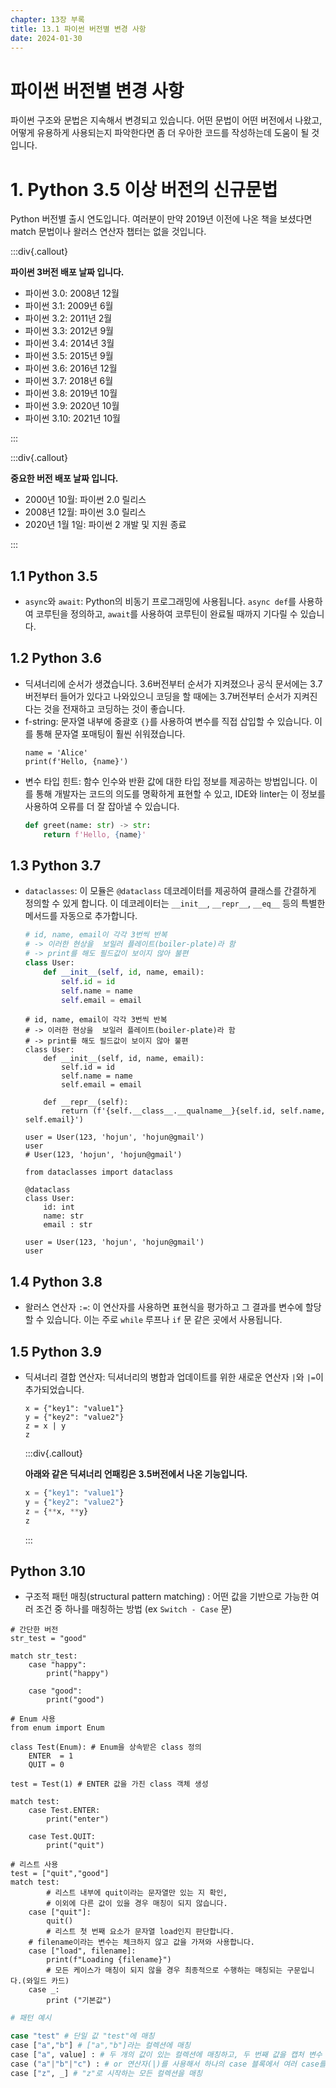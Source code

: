 ```yaml
---
chapter: 13장 부록
title: 13.1 파이썬 버전별 변경 사항
date: 2024-01-30
---
```


# 파이썬 버전별 변경 사항

파이썬 구조와 문법은 지속해서 변경되고 있습니다. 어떤 문법이 어떤 버전에서 나왔고, 어떻게 유용하게 사용되는지 파악한다면 좀 더 우아한 코드를 작성하는데 도움이 될 것입니다.

# 1. Python 3.5 이상 버전의 신규문법

Python 버전별 출시 연도입니다. 여러분이 만약 2019년 이전에 나온 책을 보셨다면 match 문법이나 왈러스 연산자 챕터는 없을 것입니다.

:::div{.callout}

**파이썬 3버전 배포 날짜 입니다.**

- 파이썬 3.0: 2008년 12월
- 파이썬 3.1: 2009년 6월
- 파이썬 3.2: 2011년 2월
- 파이썬 3.3: 2012년 9월
- 파이썬 3.4: 2014년 3월
- 파이썬 3.5: 2015년 9월
- 파이썬 3.6: 2016년 12월
- 파이썬 3.7: 2018년 6월
- 파이썬 3.8: 2019년 10월
- 파이썬 3.9: 2020년 10월
- 파이썬 3.10: 2021년 10월

:::

:::div{.callout}

**중요한 버전 배포 날짜 입니다.**

- 2000년 10월: 파이썬 2.0 릴리스
- 2008년 12월: 파이썬 3.0 릴리스
- 2020년 1월 1일: 파이썬 2 개발 및 지원 종료

:::

## 1.1 **Python 3.5**

- `async`와 `await`: Python의 비동기 프로그래밍에 사용됩니다. `async def`를 사용하여 코루틴을 정의하고, `await`를 사용하여 코루틴이 완료될 때까지 기다릴 수 있습니다.

## 1.2 **Python 3.6**

- 딕셔너리에 순서가 생겼습니다. 3.6버전부터 순서가 지켜졌으나 공식 문서에는 3.7버전부터 들어가 있다고 나와있으니 코딩을 할 때에는 3.7버전부터 순서가 지켜진다는 것을 전재하고 코딩하는 것이 좋습니다.
- f-string: 문자열 내부에 중괄호 `{}`를 사용하여 변수를 직접 삽입할 수 있습니다. 이를 통해 문자열 포매팅이 훨씬 쉬워졌습니다.
  ```python-exec
  name = 'Alice'
  print(f'Hello, {name}')
  ```
- 변수 타입 힌트: 함수 인수와 반환 값에 대한 타입 정보를 제공하는 방법입니다. 이를 통해 개발자는 코드의 의도를 명확하게 표현할 수 있고, IDE와 linter는 이 정보를 사용하여 오류를 더 잘 잡아낼 수 있습니다.
  ```python
  def greet(name: str) -> str:
      return f'Hello, {name}'
  ```

## 1.3 **Python 3.7**

- `dataclasses`: 이 모듈은 `@dataclass` 데코레이터를 제공하여 클래스를 간결하게 정의할 수 있게 합니다. 이 데코레이터는 `__init__`, `__repr__`, `__eq__` 등의 특별한 메서드를 자동으로 추가합니다.

  ```python
  # id, name, email이 각각 3번씩 반복
  # -> 이러한 현상을  보일러 플레이트(boiler-plate)라 함
  # -> print를 해도 필드값이 보이지 않아 불편
  class User:
      def __init__(self, id, name, email):
          self.id = id
          self.name = name
          self.email = email
  ```

  ```python-exec
  # id, name, email이 각각 3번씩 반복
  # -> 이러한 현상을  보일러 플레이트(boiler-plate)라 함
  # -> print를 해도 필드값이 보이지 않아 불편
  class User:
      def __init__(self, id, name, email):
          self.id = id
          self.name = name
          self.email = email

      def __repr__(self):
          return (f'{self.__class__.__qualname__}{self.id, self.name, self.email}')

  user = User(123, 'hojun', 'hojun@gmail')
  user
  # User(123, 'hojun', 'hojun@gmail')
  ```

  ```python-exec
  from dataclasses import dataclass

  @dataclass
  class User:
      id: int
      name: str
      email : str

  user = User(123, 'hojun', 'hojun@gmail')
  user
  ```

## 1.4 **Python 3.8**

- 왈러스 연산자 `:=`: 이 연산자를 사용하면 표현식을 평가하고 그 결과를 변수에 할당할 수 있습니다. 이는 주로 `while` 루프나 `if` 문 같은 곳에서 사용됩니다.

## 1.5 **Python 3.9**

- 딕셔너리 결합 연산자: 딕셔너리의 병합과 업데이트를 위한 새로운 연산자 `|`와 `|=`이 추가되었습니다.

  ```python-exec
  x = {"key1": "value1"}
  y = {"key2": "value2"}
  z = x | y
  z
  ```

  :::div{.callout}

  **아래와 같은 딕셔너리 언패킹은 3.5버전에서 나온 기능입니다.**

  ```python
  x = {"key1": "value1"}
  y = {"key2": "value2"}
  z = {**x, **y}
  z
  ```

  :::

## **Python 3.10**

- 구조적 패턴 매칭(structural pattern matching) : 어떤 값을 기반으로 가능한 여러 조건 중 하나를 매칭하는 방법 (ex `Switch - Case` 문)

```python-exec
# 간단한 버전
str_test = "good"

match str_test:
    case "happy":
        print("happy")

    case "good":
        print("good")
```

```python-exec
# Enum 사용
from enum import Enum

class Test(Enum): # Enum을 상속받은 class 정의
	ENTER  = 1
	QUIT = 0

test = Test(1) # ENTER 값을 가진 class 객체 생성

match test:
	case Test.ENTER:
		print("enter")

	case Test.QUIT:
		print("quit")
```

```python-exec
# 리스트 사용
test = ["quit","good"]
match test:
		# 리스트 내부에 quit이라는 문자열만 있는 지 확인,
		# 이외에 다른 값이 있을 경우 매칭이 되지 않습니다.
    case ["quit"]:
        quit()
		# 리스트 첫 번째 요소가 문자열 load인지 판단합니다.
    # filename이라는 변수는 체크하지 않고 값을 가져와 사용합니다.
    case ["load", filename]:
        print(f"Loading {filename}")
		# 모든 케이스가 매칭이 되지 않을 경우 최종적으로 수행하는 매칭되는 구문입니다.(와일드 카드)
    case _:
        print ("기본값")
```

```python
# 패턴 예시

case "test" # 단일 값 "test"에 매칭
case ["a","b"] # ["a","b"]라는 컬렉션에 매칭
case ["a", value] : # 두 개의 값이 있는 컬렉션에 매칭하고, 두 번째 값을 캡처 변수 value에 저장
case ("a"|"b"|"c") : # or 연산자(|)를 사용해서 하나의 case 블록에서 여러 case를 처리, "a","b" 또는 "c"에 매칭
case ["z", _] # "z"로 시작하는 모든 컬렉션을 매칭
```
